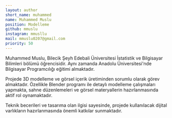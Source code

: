 ```yaml
---
layout: author
short_name: muhammed
name: Muhammed Muslu
position: Modelleme
github: mmuslu
instagram: mmusllu
mail: mmuslu0207@gmail.com
priority: 50
---
```


Muhammed Muslu, Bilecik Şeyh Edebali Üniversitesi İstatistik ve Bilgisayar Bilimleri bölümü öğrencisidir. Aynı zamanda Anadolu Üniversitesi'nde Bilgisayar Programcılığı eğitimi almaktadır.

Projede 3D modelleme ve görsel içerik üretiminden sorumlu olarak görev almaktadır. Özellikle Blender programı ile detaylı modelleme çalışmaları yapmakta, sahne düzenlemeleri ve görsel materyallerin hazırlanmasında aktif rol oynamaktadır.

Teknik becerileri ve tasarıma olan ilgisi sayesinde, projede kullanılacak dijital varlıkların hazırlanmasında önemli katkılar sunmaktadır.



